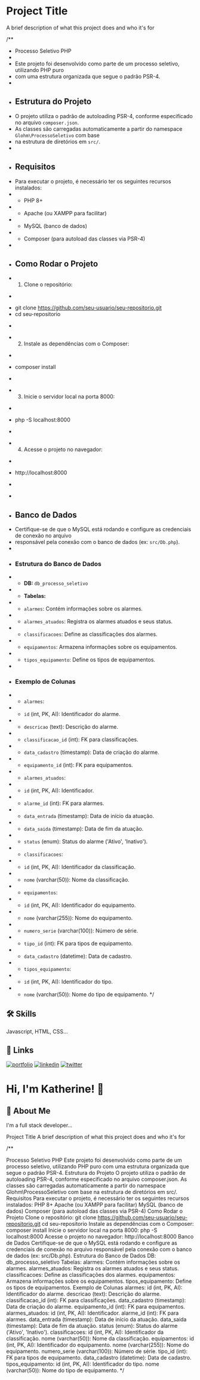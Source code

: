 
# Project Title

A brief description of what this project does and who it's for

/**
 * Processo Seletivo PHP
 *
 * Este projeto foi desenvolvido como parte de um processo seletivo, utilizando PHP puro
 * com uma estrutura organizada que segue o padrão PSR-4.
 *
 * ## Estrutura do Projeto
 * O projeto utiliza o padrão de autoloading PSR-4, conforme especificado no arquivo `composer.json`.
 * As classes são carregadas automaticamente a partir do namespace `Glohm\ProcessoSeletivo` com base
 * na estrutura de diretórios em `src/`.
 *
 * ## Requisitos
 * Para executar o projeto, é necessário ter os seguintes recursos instalados:
 * - PHP 8+
 * - Apache (ou XAMPP para facilitar)
 * - MySQL (banco de dados)
 * - Composer (para autoload das classes via PSR-4)
 *
 * ## Como Rodar o Projeto
 * 1. Clone o repositório:
 *    ```bash
 *    git clone https://github.com/seu-usuario/seu-repositorio.git
 *    cd seu-repositorio
 *    ```
 * 2. Instale as dependências com o Composer:
 *    ```bash
 *    composer install
 *    ```
 * 3. Inicie o servidor local na porta 8000:
 *    ```bash
 *    php -S localhost:8000
 *    ```
 * 4. Acesse o projeto no navegador:
 *    ```
 *    http://localhost:8000
 *    ```
 *
 * ## Banco de Dados
 * Certifique-se de que o MySQL está rodando e configure as credenciais de conexão no arquivo
 * responsável pela conexão com o banco de dados (ex: `src/Db.php`).
 *
 * ### Estrutura do Banco de Dados
 * - **DB:** `db_processo_seletivo`
 * - **Tabelas:**
 *   - `alarmes`: Contém informações sobre os alarmes.
 *   - `alarmes_atuados`: Registra os alarmes atuados e seus status.
 *   - `classificacoes`: Define as classificações dos alarmes.
 *   - `equipamentos`: Armazena informações sobre os equipamentos.
 *   - `tipos_equipamento`: Define os tipos de equipamentos.
 *
 * ### Exemplo de Colunas
 * - `alarmes`:
 *   - `id` (int, PK, AI): Identificador do alarme.
 *   - `descricao` (text): Descrição do alarme.
 *   - `classificacao_id` (int): FK para classificações.
 *   - `data_cadastro` (timestamp): Data de criação do alarme.
 *   - `equipamento_id` (int): FK para equipamentos.
 * - `alarmes_atuados`:
 *   - `id` (int, PK, AI): Identificador.
 *   - `alarme_id` (int): FK para alarmes.
 *   - `data_entrada` (timestamp): Data de início da atuação.
 *   - `data_saida` (timestamp): Data de fim da atuação.
 *   - `status` (enum): Status do alarme ('Ativo', 'Inativo').
 * - `classificacoes`:
 *   - `id` (int, PK, AI): Identificador da classificação.
 *   - `nome` (varchar(50)): Nome da classificação.
 * - `equipamentos`:
 *   - `id` (int, PK, AI): Identificador do equipamento.
 *   - `nome` (varchar(255)): Nome do equipamento.
 *   - `numero_serie` (varchar(100)): Número de série.
 *   - `tipo_id` (int): FK para tipos de equipamento.
 *   - `data_cadastro` (datetime): Data de cadastro.
 * - `tipos_equipamento`:
 *   - `id` (int, PK, AI): Identificador do tipo.
 *   - `nome` (varchar(50)): Nome do tipo de equipamento.
 */

## 🛠 Skills
Javascript, HTML, CSS...


## 🔗 Links
[![portfolio](https://img.shields.io/badge/my_portfolio-000?style=for-the-badge&logo=ko-fi&logoColor=white)](https://katherineoelsner.com/)
[![linkedin](https://img.shields.io/badge/linkedin-0A66C2?style=for-the-badge&logo=linkedin&logoColor=white)](https://www.linkedin.com/)
[![twitter](https://img.shields.io/badge/twitter-1DA1F2?style=for-the-badge&logo=twitter&logoColor=white)](https://twitter.com/)


# Hi, I'm Katherine! 👋


## 🚀 About Me
I'm a full stack developer...

Project Title
A brief description of what this project does and who it's for

/**

Processo Seletivo PHP
Este projeto foi desenvolvido como parte de um processo seletivo, utilizando PHP puro
com uma estrutura organizada que segue o padrão PSR-4.
Estrutura do Projeto
O projeto utiliza o padrão de autoloading PSR-4, conforme especificado no arquivo composer.json.
As classes são carregadas automaticamente a partir do namespace Glohm\ProcessoSeletivo com base
na estrutura de diretórios em src/.
Requisitos
Para executar o projeto, é necessário ter os seguintes recursos instalados:
PHP 8+
Apache (ou XAMPP para facilitar)
MySQL (banco de dados)
Composer (para autoload das classes via PSR-4)
Como Rodar o Projeto
Clone o repositório:
git clone https://github.com/seu-usuario/seu-repositorio.git
cd seu-repositorio
Instale as dependências com o Composer:
composer install
Inicie o servidor local na porta 8000:
php -S localhost:8000
Acesse o projeto no navegador:
http://localhost:8000
Banco de Dados
Certifique-se de que o MySQL está rodando e configure as credenciais de conexão no arquivo
responsável pela conexão com o banco de dados (ex: src/Db.php).
Estrutura do Banco de Dados
DB: db_processo_seletivo
Tabelas:
alarmes: Contém informações sobre os alarmes.
alarmes_atuados: Registra os alarmes atuados e seus status.
classificacoes: Define as classificações dos alarmes.
equipamentos: Armazena informações sobre os equipamentos.
tipos_equipamento: Define os tipos de equipamentos.
Exemplo de Colunas
alarmes:
id (int, PK, AI): Identificador do alarme.
descricao (text): Descrição do alarme.
classificacao_id (int): FK para classificações.
data_cadastro (timestamp): Data de criação do alarme.
equipamento_id (int): FK para equipamentos.
alarmes_atuados:
id (int, PK, AI): Identificador.
alarme_id (int): FK para alarmes.
data_entrada (timestamp): Data de início da atuação.
data_saida (timestamp): Data de fim da atuação.
status (enum): Status do alarme ('Ativo', 'Inativo').
classificacoes:
id (int, PK, AI): Identificador da classificação.
nome (varchar(50)): Nome da classificação.
equipamentos:
id (int, PK, AI): Identificador do equipamento.
nome (varchar(255)): Nome do equipamento.
numero_serie (varchar(100)): Número de série.
tipo_id (int): FK para tipos de equipamento.
data_cadastro (datetime): Data de cadastro.
tipos_equipamento:
id (int, PK, AI): Identificador do tipo.
nome (varchar(50)): Nome do tipo de equipamento.
*/